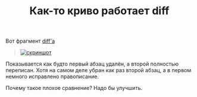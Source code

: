 ﻿---
title: "Как-то криво работает diff"
se.owner.user_id: 178988
se.owner.display_name: "Qwertiy"
se.owner.link: "https://ru.meta.stackoverflow.com/users/178988/qwertiy"
se.link: "https://ru.meta.stackoverflow.com/questions/9803/%d0%9a%d0%b0%d0%ba-%d1%82%d0%be-%d0%ba%d1%80%d0%b8%d0%b2%d0%be-%d1%80%d0%b0%d0%b1%d0%be%d1%82%d0%b0%d0%b5%d1%82-diff"
se.question_id: 9803
se.post_type: question
se.score: 6
---
<p>Вот фрагмент <a href="https://ru.stackoverflow.com/posts/1051706/revisions">diff'а</a></p>

<blockquote>
  <p><a href="https://i.stack.imgur.com/4rsqp.png" rel="nofollow noreferrer"><img src="https://i.stack.imgur.com/4rsqp.png" alt="скриншот"></a></p>
</blockquote>

<p>Показывается как будто первый абзац удалён, а второй полностью переписан. Хотя на самом деле убран как раз второй абзац, а в первом немного исправлено правописание.</p>

<p>Почему такое плохое сравнение? Надо бы улучшить.</p>
